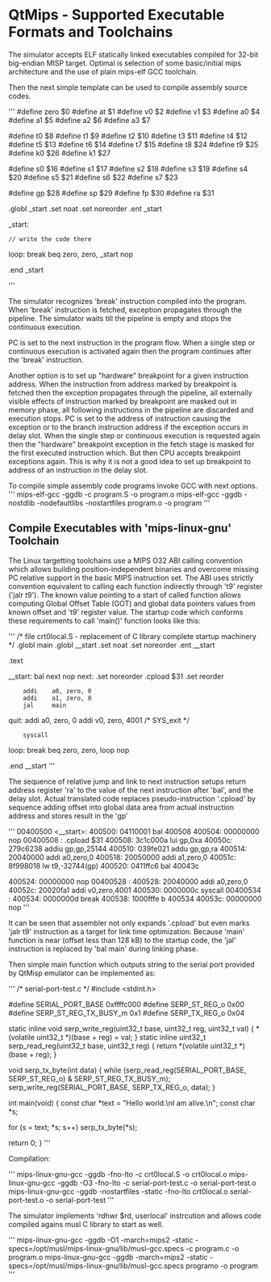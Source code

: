 QtMips - Supported Executable Formats and Toolchains
====================================================

The simulator accepts ELF statically linked executables
compiled for 32-bit big-endian MISP target.
Optimal is selection of some basic/initial mips
architecture and the use of plain mips-elf GCC toolchain.

Then the next simple template can be used to compile
assembly source codes.

'''
#define zero	$0
#define at	$1
#define v0 	$2
#define v1	$3
#define a0	$4
#define a1	$5
#define a2	$6
#define	a3	$7

#define t0	$8
#define t1	$9
#define t2	$10
#define t3	$11
#define t4	$12
#define t5	$13
#define t6	$14
#define t7	$15
#define t8	$24
#define t9	$25
#define k0	$26
#define k1	$27

#define s0	$16
#define s1	$17
#define s2	$18
#define s3	$19
#define s4	$20
#define s5	$21
#define s6	$22
#define s7	$23

#define gp	$28
#define sp	$29
#define fp	$30
#define ra	$31

.globl _start
.set noat
.set noreorder
.ent _start

_start:

	// write the code there

loop:	break
	beq  zero, zero, _start
	nop

.end _start

'''


The simulator recognizes 'break' instruction
compiled into the program. When 'break' instruction
is fetched, exception propagates through the pipeline.
The simulator waits till the pipeline is empty
and stops the continuous execution.

PC is set to the next instruction in the program
flow. When a single step or continuous execution
is activated again then the program continues after the 'break' instruction.

Another option is to set up "hardware" breakpoint for a given
instruction address.  When the instruction from address marked
by breakpoint is fetched then the exception propagates through
the pipeline, all externally visible effects of instruction marked
by breakpoint are masked out in memory phase, all following
instructions in the pipeline are discarded and execution stops.
PC is set to the address of instruction causing the exception
or to the branch instruction address if the exception occurs in
delay slot. When the single step or continuous execution
is requested again then  the "hardware" breakpoint exception
in the fetch stage is masked for the first executed instruction which.
But then CPU accepts breakpoint exceptions again. This is why it
is not a good idea to set up breakpoint to address of an instruction
in the delay slot.

To compile simple assembly code programs invoke GCC with next options.
'''
mips-elf-gcc -ggdb -c program.S -o program.o
mips-elf-gcc -ggdb -nostdlib -nodefaultlibs -nostartfiles program.o -o program
'''

Compile Executables with 'mips-linux-gnu' Toolchain
---------------------------------------------------

The Linux targetting toolchains use a MIPS O32 ABI calling
convention which allows building position-independent
binaries and overcome missing PC relative support
in the basic MIPS instruction set. The ABI uses strictly
convention equivalent to calling each function indirectly
through 't9' register ('jalr t9'). The known value pointing
to a start of called function allows computing Global Offset
Table (GOT) and global data pointers values from known offset
and 't9' register value.  The startup code which conforms
these requirements to call 'main()' function looks like this:


'''
/* file crt0local.S - replacement of C library complete startup machinery */
.globl main
.globl __start
.set noat
.set noreorder
.ent __start

.text

__start:
        bal     next
        nop
next:   .set    noreorder
        .cpload $31
        .set    reorder

        addi    a0, zero, 0
        addi    a1, zero, 0
        jal     main
quit:
        addi    a0, zero, 0
        addi    v0, zero, 4001  /* SYS_exit */

        syscall

loop:   break
        beq     zero, zero, loop
        nop

.end __start
'''

The sequence of relative jump and link to next
instruction setups return address register 'ra'
to the value of the next instruction after 'bal',
and the delay slot. Actual translated code replaces
pseudo-instruction '.cpload' by sequence adding
offset into global data area from actual instruction
address and stores result in the 'gp'


'''
00400500 <__start>:
  400500:       04110001        bal     400508 <next>
  400504:       00000000        nop
00400508 <next>:
        .cpload $31
  400508:       3c1c000a        lui     gp,0xa
  40050c:       279c6238        addiu   gp,gp,25144
  400510:       039fe021        addu    gp,gp,ra
  400514:       20040000        addi    a0,zero,0
  400518:       20050000        addi    a1,zero,0
  40051c:       8f998018        lw      t9,-32744(gp)
  400520:       0411ffc6        bal     40043c <main>
  400524:       00000000        nop
00400528 <quit>:
  400528:       20040000        addi    a0,zero,0
  40052c:       20020fa1        addi    v0,zero,4001
  400530:       0000000c        syscall
00400534 <loop>:
  400534:       0000000d        break
  400538:       1000fffe        b       400534 <loop>
  40053c:       00000000        nop
'''

It can be seen that assembler not only expands '.cpload'
but even marks 'jalr    t9' instruction as a target for
link time optimization. Because 'main' function is near
(offset less than 128 kB) to the startup code, the 'jal'
instruction is replaced by 'bal main' during linking phase.


Then simple main function which outputs string to the
serial port provided by QtMisp emulator can be implemented
as:

'''
/* serial-port-test.c */
#include <stdint.h>

#define SERIAL_PORT_BASE   0xffffc000
#define SERP_ST_REG_o            0x00
#define SERP_ST_REG_TX_BUSY_m     0x1
#define SERP_TX_REG_o            0x04

static inline void serp_write_reg(uint32_t base, uint32_t reg, uint32_t val)
{
  *(volatile uint32_t *)(base + reg) = val;
}
static inline uint32_t serp_read_reg(uint32_t base, uint32_t reg)
{
  return *(volatile uint32_t *)(base + reg);
}

void serp_tx_byte(int data)
{
  while (serp_read_reg(SERIAL_PORT_BASE, SERP_ST_REG_o) &
                SERP_ST_REG_TX_BUSY_m);
  serp_write_reg(SERIAL_PORT_BASE, SERP_TX_REG_o, data);
}

int main(void)
{
  const char *text = "Hello world.\nI am alive.\n";
  const char *s;

  for (s = text; *s; s++)
    serp_tx_byte(*s);

  return 0;
}
'''

Compilation:


'''
mips-linux-gnu-gcc -ggdb -fno-lto -c crt0local.S -o crt0local.o
mips-linux-gnu-gcc -ggdb -O3 -fno-lto  -c serial-port-test.c -o serial-port-test.o
mips-linux-gnu-gcc -ggdb -nostartfiles -static -fno-lto crt0local.o serial-port-test.o -o serial-port-test
'''

The simulator implements 'rdhwr $rd, userlocal' instrcution
and allows code compiled agains musl C library to start as well.

'''
mips-linux-gnu-gcc -ggdb -O1 -march=mips2 -static -specs=/opt/musl/mips-linux-gnu/lib/musl-gcc.specs  -c program.c -o program.o
mips-linux-gnu-gcc -ggdb -march=mips2 -static -specs=/opt/musl/mips-linux-gnu/lib/musl-gcc.specs programo -o program
'''
